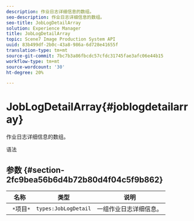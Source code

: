 ```yaml
---
description: 作业日志详细信息的数组。
seo-description: 作业日志详细信息的数组。
seo-title: JobLogDetailArray
solution: Experience Manager
title: JobLogDetailArray
topic: Scene7 Image Production System API
uuid: 83b499df-2b0c-43a8-986a-6d728e41655f
translation-type: tm+mt
source-git-commit: 7bc7b3a86fbcdc57cfdc31745fae3afc06e44b15
workflow-type: tm+mt
source-wordcount: '30'
ht-degree: 20%

---
```



# JobLogDetailArray{#joblogdetailarray}

作业日志详细信息的数组。

语法

## 参数 {#section-2fc9bea56b6d4b72b80d4f04c5f9b862}

| 名称 | 类型 | 说明 |
|---|---|---|
| ` *`项目`*` | `types:JobLogDetail` | 一组作业日志详细信息。 |

